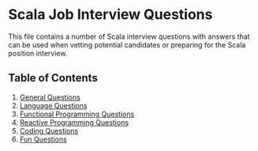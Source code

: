 # Scala Job Interview Questions

This file contains a number of Scala interview questions with answers that can be used when vetting potential candidates
or preparing for the Scala position interview.

## Table of Contents

1. [General Questions](src/general.md)
1. [Language Questions](src/scala.md)
1. [Functional Programming Questions](src/functional.md)
1. [Reactive Programming Questions](src/reactive.md)
1. [Coding Questions](src/coding.md)
1. [Fun Questions](src/fun.md)



